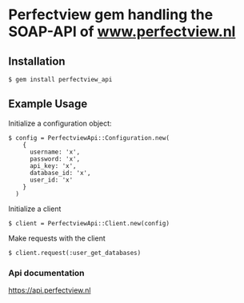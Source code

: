 # Perfectview gem handling the SOAP-API of www.perfectview.nl


## Installation

    $ gem install perfectview_api


## Example Usage

  Initialize a configuration object:

    $ config = PerfectviewApi::Configuration.new(
        {
          username: 'x',
          password: 'x',
          api_key: 'x',
          database_id: 'x',
          user_id: 'x'
        }
      )

  Initialize a client

    $ client = PerfectviewApi::Client.new(config)

  Make requests with the client

    $ client.request(:user_get_databases)

### Api documentation

  https://api.perfectview.nl